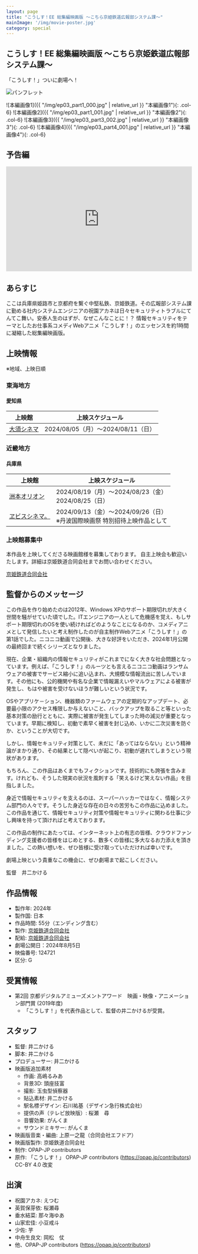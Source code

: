 ```yaml
---
layout: page
title: "こうしす！EE 総集編映画版 ～こちら京姫鉄道広報部システム課～"
mainImage: '/img/movie-poster.jpg'
category: special
---
```


## こうしす！EE 総集編映画版 ～こちら京姫鉄道広報部システム課～

<div class="slogan">
「こうしす！」ついに劇場へ！
</div>

![パンフレット](/img/movie-poster.jpg)


<div class="row" markdown="1">
 ![本編画像1]({{ "/img/ep03_part1_000.jpg" | relative_url }} "本編画像1"){: .col-6}
 ![本編画像2]({{ "/img/ep03_part1_001.jpg" | relative_url }} "本編画像2"){: .col-6}
 ![本編画像3]({{ "/img/ep03_part3_002.jpg" | relative_url }} "本編画像3"){: .col-6}
 ![本編画像4]({{ "/img/ep03_part4_001.jpg" | relative_url }} "本編画像4"){: .col-6}
</div>


<section markdown="1">

## 予告編

<iframe style="max-width: 100%; width: 1280px; height: auto; aspect-ratio: 16/9;" src="https://www.youtube.com/embed/VxWBPa89Skg" title="YouTube video player" frameborder="0" allow="accelerometer; autoplay; clipboard-write; encrypted-media; gyroscope; picture-in-picture; web-share" referrerpolicy="strict-origin-when-cross-origin" allowfullscreen></iframe>

</section>

<section markdown="1">

## あらすじ

ここは兵庫県姫路市と京都府を繋ぐ中堅私鉄、京姫鉄道。その広報部システム課に勤める社内システムエンジニアの祝園アカネは日々セキュリティトラブルにてんてこ舞い。安泰人生のはずが、なぜこんなことに！？  情報セキュリティをテーマとしたお仕事系コメディWebアニメ「こうしす！」のエッセンスを約1時間に凝縮した総集編映画版。

</section>


<section markdown="1">

## 上映情報

※地域、上映日順


<section markdown="1">

### 東海地方

#### 愛知県

<table class="onair-table">
    <thead>
        <tr>
            <th class="onair-place">上映館</th>
            <th class="onair-date">上映スケジュール</th>
        </tr>
    </thead>
    <tbody>
        <tr>
            <td class="onair-place"><a href="http://www.osucinema.com/">大須シネマ</a></td>
            <td class="onair-date">
                2024/08/05（月）～2024/08/11（日）
            </td>
        </tr>
    </tbody>
</table>

</section>

<section markdown="1">

### 近畿地方

#### 兵庫県

<table class="onair-table">
    <thead>
        <tr>
            <th class="onair-place">上映館</th>
            <th class="onair-date">上映スケジュール</th>
        </tr>
    </thead>
    <tbody>
        <tr>
            <td class="onair-place"><a href="https://www.sumoto-orion.com/">洲本オリオン</a></td>
            <td class="onair-date">
                2024/08/19（月）～2024/08/23（金）<br />
                2024/08/25（日）
            </td>
        </tr>
        <tr>
            <td class="onair-place"><a href="https://ebisucinema.jp/">ヱビスシネマ。</a></td>
            <td class="onair-date">
                2024/09/13（金）～2024/09/26（日）<br />
                ※丹波国際映画祭 特別招待上映作品として
            </td>
        </tr>
    </tbody>
</table>

</section>


<section markdown="1">

### 上映館募集中

本作品を上映してくださる映画館様を募集しております。
自主上映会も歓迎いたします。詳細は京姫鉄道合同会社までお問い合わせください。

[京姫鉄道合同会社](https://www.kyoki-railway.co.jp/contact/)


</section>

</section>


<section markdown="1">

## 監督からのメッセージ

この作品を作り始めたのは2012年、Windows XPのサポート期限切れが大きく世間を騒がせていた頃でした。ITエンジニアの一人として危機感を覚え、もしサポート期限切れのOSを使い続ければどのようなことになるのか、コメディアニメとして発信したいと考え制作したのが自主制作Webアニメ「こうしす！」の第1話でした。ニコニコ動画で公開後、大きな好評をいただき、2024年1月公開の最終回まで続くシリーズとなりました。

現在、企業・組織内の情報セキュリティがこれまでになく大きな社会問題となっています。例えば、「こうしす！」のルーツとも言えるニコニコ動画はランサムウェアの被害でサービス縮小に追い込まれ、大規模な情報流出に苦しんでいます。その他にも、公的機関や有名な企業で情報漏えいやマルウェアによる被害が発生し、もはや被害を受けないほうが難しいという状況です。

OSやアプリケ－ション、機器類のファームウェアの定期的なアップデート、必要最小限のアクセス権限しか与えないこと、バックアップを取ること等といった基本対策の励行とともに、実際に被害が発生してしまった時の減災が重要となっています。早期に検知し、初動で素早く被害を封じ込め、いかに二次災害を防ぐか、ということが大切です。

しかし、情報セキュリティ対策として、未だに「あってはならない」という精神論がまかり通り、その結果として隠ぺいが起こり、初動が遅れてしまうという現状があります。

もちろん、この作品はあくまでもフィクションです。技術的にも誇張を含みます。けれども、そうした現実の状況を風刺する「笑えるけど笑えない作品」を目指しました。

身近で情報セキュリティを支えるのは、スーパーハッカーではなく、情報システム部門の人々です。そうした身近な存在の日々の苦労もこの作品に込めました。この作品を通じて、情報セキュリティ対策や情報セキュリティに関わる仕事に少し興味を持って頂ければと考えております。

この作品の制作にあたっては、インターネット上の有志の皆様、クラウドファンディング支援者の皆様をはじめとする、数多くの皆様に多大なるお力添えを頂きました。この熱い想いを、ぜひ皆様に受け取っていただければ幸いです。

劇場上映という貴重なこの機会に、ぜひ劇場まで起こしください。

監督　井二かける


</section>


<section markdown="1">

## 作品情報

* 製作年: 2024年
* 製作国: 日本
* 作品時間: 55分（エンディング含む）
* 製作: [京姫鉄道合同会社](https://www.kyoki-railway.co.jp/)
* 配給: [京姫鉄道合同会社](https://www.kyoki-railway.co.jp/)
* 劇場公開日：2024年8月5日
* 映倫番号: 124721
* 区分: G


</section>


<section markdown="1">

## 受賞情報

* 第2回 京都デジタルアミューズメントアワード　映画・映像・アニメーション部門賞 (2019年度)
    * 「こうしす！」を代表作品として、監督の井二かけるが受賞。

</section>


<section markdown="1">

## スタッフ

* 監督: 井二かける
* 脚本: 井二かける
* プロデューサー: 井二かける
* 映画版追加素材
    * 作画: 高嶋るみあ
    * 背景3D: 頭座技富
    * 撮影: 玉虫型偵察器
    * 貼込素材: 井二かける
    * 駅名標デザイン: 石川祐基（デザイン急行株式会社）
    * 提供の声（テレビ放映版）: 桜瀬　尋
    * 音響効果: がんくま
    * サウンドミキサー: がんくま
* 映画版音楽・編曲: 上原一之龍（合同会社エフドア）
* 映画版製作: 京姫鉄道合同会社
* 制作: OPAP-JP contributors
* 原作: 「こうしす！」 OPAP-JP contributors (<https://opap.jp/contributors>) CC-BY 4.0 改変

</section>

<section markdown="1">

## 出演

* 祝園アカネ: えつむ
* 英賀保芽依: 桜瀬尋
* 垂水結菜: 那々海ゆあ
* 山家宏佳: 小豆戒斗
* 少佐: 芋
* 中舟生良文: 岡松　仗
* 他、OPAP-JP contributors (<https://opap.jp/contributors>)

</section>